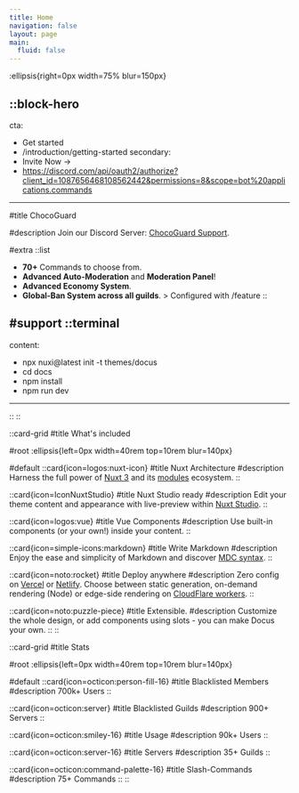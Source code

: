 ```yaml
---
title: Home
navigation: false
layout: page
main:
  fluid: false
---
```


:ellipsis{right=0px width=75% blur=150px}

::block-hero
---
cta:
  - Get started
  - /introduction/getting-started
secondary:
  - Invite Now →
  - https://discord.com/api/oauth2/authorize?client_id=1087656468108562442&permissions=8&scope=bot%20applications.commands
---

#title
ChocoGuard

#description
Join our Discord Server: [ChocoGuard Support](https://www.discord.gg/HmjcHweWR4).

#extra
  ::list
  - **70+** Commands to choose from.
  - **Advanced Auto-Moderation** and **Moderation Panel**!
  - **Advanced Economy System**.
  - **Global-Ban System across all guilds**. > Configured with /feature
  ::

#support
  ::terminal
  ---
  content:
  - npx nuxi@latest init -t themes/docus
  - cd docs
  - npm install
  - npm run dev
  ---
  ::
::


::card-grid
#title
What's included

#root
:ellipsis{left=0px width=40rem top=10rem blur=140px}

#default
  ::card{icon=logos:nuxt-icon}
  #title
  Nuxt Architecture
  #description
  Harness the full power of [Nuxt 3](https://v3.nuxtjs.org) and its [modules](https://modules.nuxtjs.org) ecosystem.
  ::

  ::card{icon=IconNuxtStudio}
  #title
  Nuxt Studio ready
  #description
  Edit your theme content and appearance with live-preview within [Nuxt Studio](https://nuxt.studio).
  ::

  ::card{icon=logos:vue}
  #title
  Vue Components
  #description
  Use built-in components (or your own!) inside your content.
  ::

  ::card{icon=simple-icons:markdown}
  #title
  Write Markdown
  #description
  Enjoy the ease and simplicity of Markdown and discover [MDC syntax](https://content.nuxtjs.org/guide/writing/mdc).
  ::

  ::card{icon=noto:rocket}
  #title
  Deploy anywhere
  #description
  Zero config on [Vercel](https://vercel.com) or [Netlify](https://netlify.com). Choose between static generation, on-demand rendering (Node) or edge-side rendering on [CloudFlare workers](https://workers.cloudflare.com).
  ::

  ::card{icon=noto:puzzle-piece}
  #title
  Extensible.
  #description
  Customize the whole design, or add components using slots - you can make Docus your own.
  ::
::


::card-grid
#title
Stats

#root
:ellipsis{left=0px width=40rem top=10rem blur=140px}

#default
  ::card{icon=octicon:person-fill-16}
  #title
  Blacklisted Members
  #description
  700k+ Users
  ::

  ::card{icon=octicon:server}
  #title
  Blacklisted Guilds
  #description
  900+ Servers
  ::

  ::card{icon=octicon:smiley-16}
  #title
  Usage
  #description
  90k+ Users
  ::

  ::card{icon=octicon:server-16}
  #title
  Servers
  #description
  35+ Guilds
  ::

  ::card{icon=octicon:command-palette-16}
  #title
  Slash-Commands
  #description
  75+ Commands
  ::
::